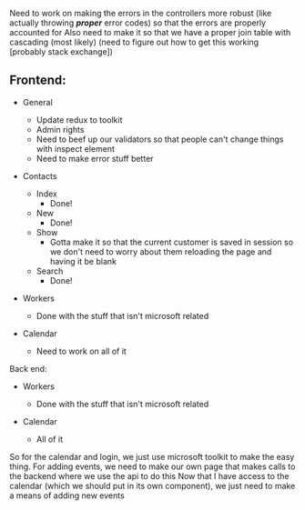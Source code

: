 Need to work on making the errors in the controllers more robust (like actually throwing _**proper**_ error codes) so that the errors are properly accounted for
Also need to make it so that we have a proper join table with cascading (most likely) (need to figure out how to get this working [probably stack exchange])

## Frontend:

- General
    - Update redux to toolkit
    - Admin rights
    - Need to beef up our validators so that people can't change things with inspect element
    - Need to make error stuff better

- Contacts
    - Index
        - Done!
    - New
        - Done!
    - Show 
        - Gotta make it so that the current customer is saved in session so we don't need to worry about them reloading the page and having it be blank
    - Search 
        - Done!

- Workers
    - Done with the stuff that isn't microsoft related

- Calendar
    - Need to work on all of it

Back end:

- Workers
    - Done with the stuff that isn't microsoft related

- Calendar
    - All of it

So for the calendar and login, we just use microsoft toolkit to make the easy thing. For adding events, we need to make our own page that makes calls to the backend where we use the api to do this
Now that I have access to the calendar (which we should put in its own component), we just need to make a means of adding new events